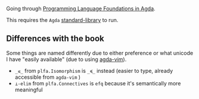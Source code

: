 Going through [Programming Language Foundations in Agda](https://plfa.github.io/).

This requires the `Agda` [standard-library](https://github.com/agda/agda-stdlib) to run.

## Differences with the book

Some things are named differently due to either preference or what unicode I have "easily available" (due to using [agda-vim](https://github.com/derekelkins/agda-vim)).

* `_≲_` from `plfa.Isomorphism` is `_≼_` instead (easier to type, already accessible from `agda-vim` )
* `⊥-elim` from `plfa.Connectives` is `efq` because it's semantically more meaningful
